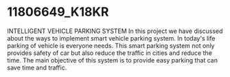 # 11806649_K18KR
INTELLIGENT VEHICLE PARKING SYSTEM
In this project we have discussed about the ways to implement smart vehicle parking system.
In today's life parking of vehicle is everyone needs.
This smart parking system not only provides safety of car but also reduce the traffic in cities and reduce the time.
The main objective of this system is to provide easy parking that can save time and traffic.

